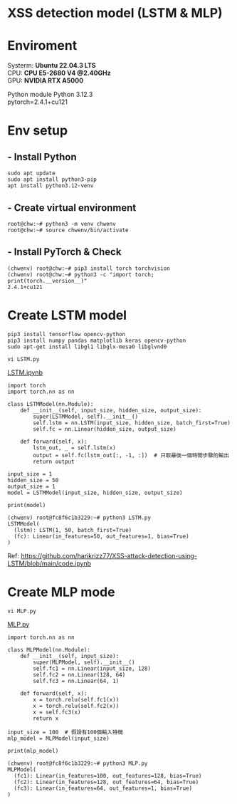 XSS detection model (LSTM & MLP)
===

# Enviroment
Systerm:	**Ubuntu 22.04.3 LTS**\
CPU:	**CPU E5-2680 V4 @2.40GHz**\
GPU:	**NVIDIA RTX A5000**

Python module	Python 3.12.3\
pytorch=2.4.1+cu121

# Env setup
## - Install Python
```
sudo apt update
sudo apt install python3-pip
apt install python3.12-venv
```
## - Create virtual environment
```
root@chw:~# python3 -m venv chwenv
root@chw:~# source chwenv/bin/activate
```
## - Install PyTorch & Check
```
(chwenv) root@chw:~# pip3 install torch torchvision
(chwenv) root@chw:~# python3 -c "import torch; print(torch.__version__)"
2.4.1+cu121
```

# Create LSTM model
```
pip3 install tensorflow opencv-python
pip3 install numpy pandas matplotlib keras opencv-python
sudo apt-get install libgl1 libglx-mesa0 libglvnd0
```


```
vi LSTM.py
```
[LSTM.ipynb](https://github.com/Chw41/XSS-dection-model/blob/main/LSTM.ipynb)
```python=
import torch
import torch.nn as nn

class LSTMModel(nn.Module):
    def __init__(self, input_size, hidden_size, output_size):
        super(LSTMModel, self).__init__()
        self.lstm = nn.LSTM(input_size, hidden_size, batch_first=True)
        self.fc = nn.Linear(hidden_size, output_size)

    def forward(self, x):
        lstm_out, _ = self.lstm(x)
        output = self.fc(lstm_out[:, -1, :])  # 只取最後一個時間步驟的輸出
        return output

input_size = 1
hidden_size = 50
output_size = 1
model = LSTMModel(input_size, hidden_size, output_size)

print(model)
```
```
(chwenv) root@fc8f6c1b3229:~# python3 LSTM.py
LSTMModel(
  (lstm): LSTM(1, 50, batch_first=True)
  (fc): Linear(in_features=50, out_features=1, bias=True)
)
```

Ref: https://github.com/harikrizz77/XSS-attack-detection-using-LSTM/blob/main/code.ipynb

# Create MLP mode
```
vi MLP.py
```
[MLP.py](https://github.com/Chw41/XSS-dection-model/blob/main/MLP.py)
```python=
import torch.nn as nn

class MLPModel(nn.Module):
    def __init__(self, input_size):
        super(MLPModel, self).__init__()
        self.fc1 = nn.Linear(input_size, 128)
        self.fc2 = nn.Linear(128, 64)
        self.fc3 = nn.Linear(64, 1)

    def forward(self, x):
        x = torch.relu(self.fc1(x))
        x = torch.relu(self.fc2(x))
        x = self.fc3(x)
        return x

input_size = 100  # 假設有100個輸入特徵
mlp_model = MLPModel(input_size)

print(mlp_model)
```
```
(chwenv) root@fc8f6c1b3229:~# python3 MLP.py
MLPModel(
  (fc1): Linear(in_features=100, out_features=128, bias=True)
  (fc2): Linear(in_features=128, out_features=64, bias=True)
  (fc3): Linear(in_features=64, out_features=1, bias=True)
)
```
